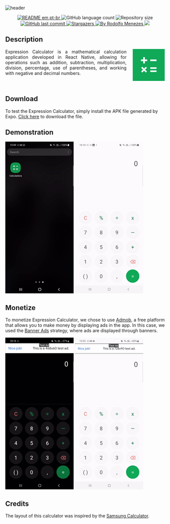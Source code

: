 ![header](https://capsule-render.vercel.app/api?type=waving&color=15f57f&height=300&section=header&text=Calculator&fontSize=90&fontColor=fff&animation=fadeIn&fontAlignY=38&fontAlign=62&desc=Mathematical%20Calculation%20Application&descAlignY=51&descAlign=67)

<p align="center">
  <a href="https://github.com/rodolfosouzamenezes/expo-calculator/docs/README-pt-br.md">
    <img alt="README em pt-br" src="https://img.shields.io/badge/README%20em%20Português-🇧🇷-%098307">
  </a>
  <img alt="GitHub language count" src="https://img.shields.io/github/languages/count/rodolfosouzamenezes/expo-calculator?color=%0B962B">
  <img alt="Repository size" src="https://img.shields.io/github/repo-size/rodolfosouzamenezes/expo-calculator?color=0FA958">
  <a href="https://github.com/rodolfosouzamenezes/expo-calculator/commits/master">
    <img alt="GitHub last commit" src="https://img.shields.io/github/last-commit/rodolfosouzamenezes/expo-calculator?color=1AB045">
  </a>
  <!-- <img alt="License" src="https://img.shields.io/badge/license-MIT-brightgreen"> -->
  <a href="https://github.com/rodolfosouzamenezes/expo-calculator/stargazers">
    <img alt="Stargazers" src="https://img.shields.io/github/stars/rodolfosouzamenezes/expo-calculator?color=25B734&label=Repository%20Stars">
  </a>
  <a href="https://www.linkedin.com/in/rodolfo-souza-menezes/" target="_blank">
    <img alt="By Rodolfo Menezes" src="https://img.shields.io/badge/by-Rodolfo%20Menezes-%3CBE30">
  </a>
  <a href="https://www.linkedin.com/in/rodolfo-souza-menezes/" target="_blank">
    <img src="https://img.shields.io/static/v1?logo=linkedin&label=&message=LinkedIn&color=5a5a5a" target="_blank">
  </a> 
</p>

## Description
<img src="./assets/icon.png" align="right" width="20%" alt="Expression Calculator Logo" style="margin-left: 20px;" />
<p style='text-align: justify;'>
  Expression Calculator is a mathematical calculation application developed in React Native, allowing for operations such as addition, subtraction, multiplication, division, percentage, use of parentheses, and working with negative and decimal numbers.     
</p>
<br clear="right"/>


## Download
To test the Expression Calculator, simply install the APK file generated by Expo. [Click here](https://expo.dev/artifacts/eas/jPJEcrWnh1i75SpDyUHAwz.apk) to download the file.

## Demonstration
![Demonstration Dark Mode](./docs/assets/demonstration-dark.gif) ![Demonstration Light Mode](./docs/assets/demonstration-light.gif)


## Monetize
<p style='text-align: justify;'>
  To monetize Expression Calculator, we chose to use 
  <a href="https://www.google.com/url?sa=t&rct=j&q=&esrc=s&source=web&cd=&cad=rja&uact=8&ved=2ahUKEwj2n9jS_br8AhUZq5UCHUQaAYYQFnoECAoQAQ&url=https%3A%2F%2Fadmob.google.com%2Fhome%2F&usg=AOvVaw0xBmHkXSnIkhX5iU-yGkoi" target="_blank">Admob</a>, 
  a free platform that allows you to make money by displaying ads in the app. In this case, we used the 
  <a href="https://docs.page/invertase/react-native-google-mobile-ads/displaying-ads#banner-ads-component" target="_blank">Banner Ads</a> strategy, where ads are displayed through banners.     
</p>

![Admob Demonstration Dark Mode](./docs/assets/monetize-dark.gif) ![Admob Demonstration Light Mode](./docs/assets/monetize-light.gif)

## Credits
The layout of this calculator was inspired by the [Samsung Calculator](https://play.google.com/store/apps/details?id=com.sec.android.app.popupcalculator).


